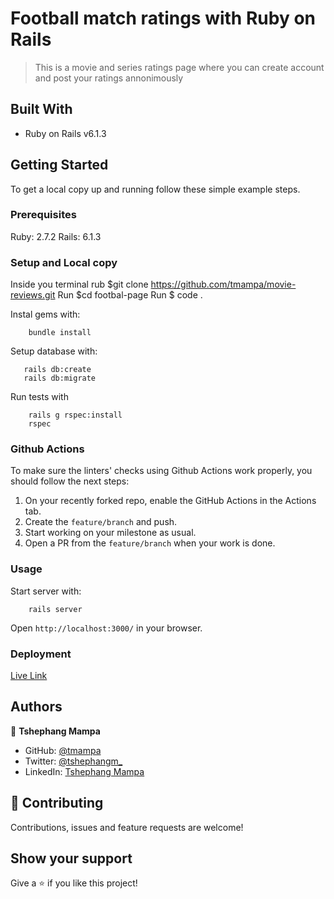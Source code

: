 # Football match ratings with Ruby on Rails

> This is a movie and series ratings page where you can create account and post your ratings annonimously

## Built With

- Ruby on Rails v6.1.3

## Getting Started

To get a local copy up and running follow these simple example steps.

### Prerequisites

Ruby: 2.7.2
Rails: 6.1.3

### Setup and Local copy

Inside you terminal rub $git clone https://github.com/tmampa/movie-reviews.git
Run $cd footbal-page
Run $ code .

Instal gems with:

```
    bundle install
```

Setup database with:

```
   rails db:create
   rails db:migrate
```

Run tests with

```
    rails g rspec:install
    rspec
```

### Github Actions

To make sure the linters' checks using Github Actions work properly, you should follow the next steps:

1. On your recently forked repo, enable the GitHub Actions in the Actions tab.
2. Create the `feature/branch` and push.
3. Start working on your milestone as usual.
4. Open a PR from the `feature/branch` when your work is done.


### Usage

Start server with:

```
    rails server
```

Open `http://localhost:3000/` in your browser.

### Deployment

[Live Link](https://calm-wave-07003.herokuapp.com)

## Authors

👤 **Tshephang Mampa**

- GitHub: [@tmampa](https://github.com/tmampa)
- Twitter: [@tshephangm_](https://twitter.com/tshephangm_)
- LinkedIn: [Tshephang Mampa](https://www.linkedin.com/tshephangmampa)

## 🤝 Contributing

Contributions, issues and feature requests are welcome!

## Show your support

Give a ⭐️ if you like this project!

